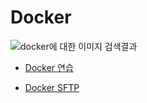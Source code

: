 # Docker

![docker에 대한 이미지 검색결과](https://www.docker.com/sites/default/files/social/docker_facebook_share.png)

- [Docker 연습](./docker_training.md)

- [Docker SFTP](docker_sftp.md)
